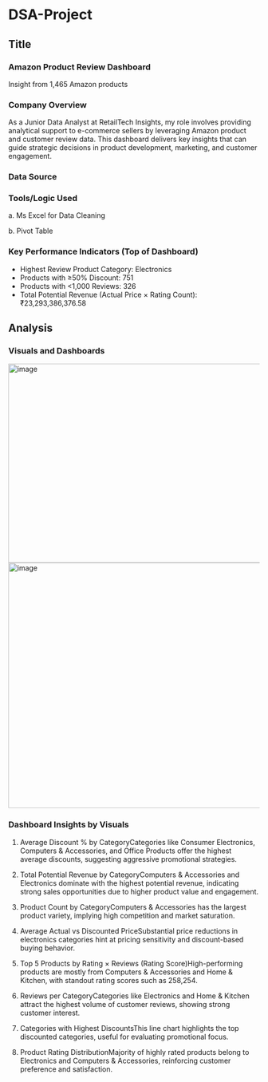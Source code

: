 # DSA-Project

## Title
### Amazon Product Review Dashboard 
Insight from 1,465 Amazon products

### Company Overview
As a Junior Data Analyst at RetailTech Insights, my role involves providing analytical support to e-commerce sellers by leveraging Amazon product and customer review data. This dashboard delivers key insights that can guide strategic decisions in product development, marketing, and customer engagement.

### Data Source

### Tools/Logic Used
a. Ms Excel for Data Cleaning

b. Pivot Table

### Key Performance Indicators (Top of Dashboard)
- Highest Review Product Category: Electronics
- Products with ≥50% Discount: 751
- Products with <1,000 Reviews: 326
- Total Potential Revenue (Actual Price × Rating Count): ₹23,293,386,376.58

## Analysis

### Visuals and Dashboards
<img width="1240" height="399" alt="image" src="https://github.com/user-attachments/assets/4f1e7fa6-0d20-4e07-928b-c4768dcbd374" />

<img width="1343" height="492" alt="image" src="https://github.com/user-attachments/assets/e3e9f09e-859c-431b-8015-a79c37001966" />

### Dashboard Insights by Visuals

1. Average Discount % by CategoryCategories like Consumer Electronics, Computers & Accessories, and Office Products offer the highest average discounts, suggesting aggressive promotional strategies.

2. Total Potential Revenue by CategoryComputers & Accessories and Electronics dominate with the highest potential revenue, indicating strong sales opportunities due to higher product value and engagement.

3. Product Count by CategoryComputers & Accessories has the largest product variety, implying high competition and market saturation.

4. Average Actual vs Discounted PriceSubstantial price reductions in electronics categories hint at pricing sensitivity and discount-based buying behavior.

5. Top 5 Products by Rating × Reviews (Rating Score)High-performing products are mostly from Computers & Accessories and Home & Kitchen, with standout rating scores such as 258,254.

6. Reviews per CategoryCategories like Electronics and Home & Kitchen attract the highest volume of customer reviews, showing strong customer interest.

7. Categories with Highest DiscountsThis line chart highlights the top discounted categories, useful for evaluating promotional focus.

8. Product Rating DistributionMajority of highly rated products belong to Electronics and Computers & Accessories, reinforcing customer preference and satisfaction.
